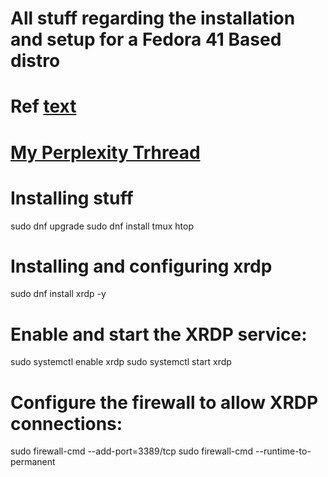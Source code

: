 # All stuff  regarding the installation and setup for a Fedora 41 Based distro
# Ref [text](https://fedoraproject.org/fr/)
# [My Perplexity Trhread](https://www.perplexity.ai/search/on-fedora-how-to-install-xrdp-h8.8AiIFQNyOC_a72lsyBg)

# Installing stuff
sudo dnf upgrade
sudo dnf install tmux htop 

# Installing and configuring xrdp
sudo dnf install xrdp -y
# Enable and start the XRDP service:
sudo systemctl enable xrdp
sudo systemctl start xrdp

# Configure the firewall to allow XRDP connections:
sudo firewall-cmd --add-port=3389/tcp
sudo firewall-cmd --runtime-to-permanent
